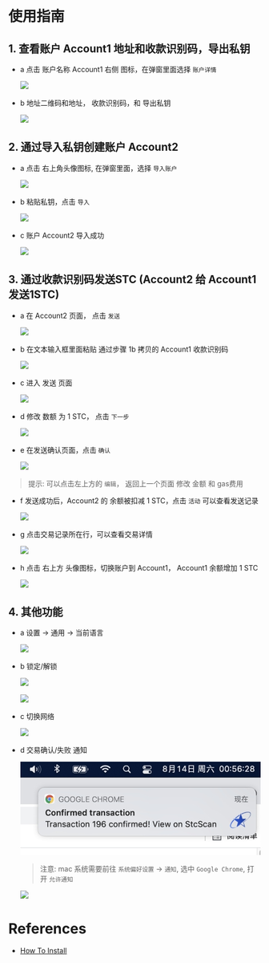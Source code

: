 # 使用指南

## 1. 查看账户 Account1 地址和收款识别码，导出私钥
- a 点击 账户名称 Account1 右侧 图标，在弹窗里面选择 `账户详情`
    
    ![](./images/16.jpg)


- b 地址二维码和地址， 收款识别码，和 导出私钥
    
    ![](./images/17.jpg)

## 2. 通过导入私钥创建账户 Account2
- a 点击 右上角头像图标, 在弹窗里面，选择 `导入账户`

    ![](./images/13.jpg)

- b 粘贴私钥，点击 `导入`

    ![](./images/14.jpg)

- c 账户 Account2 导入成功

    ![](./images/15.jpg)

## 3. 通过收款识别码发送STC (Account2 给 Account1 发送1STC)

- a 在 Account2  页面， 点击 `发送`

    ![](./images/18.jpg)

- b 在文本输入框里面粘贴 通过步骤 1b 拷贝的 Account1 收款识别码

    ![](./images/19.jpg)

- c 进入 发送 页面

    ![](./images/20.jpg)

- d 修改 数额 为 1 STC， 点击 `下一步`

    ![](./images/21.jpg)

- e 在发送确认页面，点击 `确认`

    ![](./images/22.jpg)

> 提示: 可以点击左上方的 `编辑`， 返回上一个页面 修改 金额 和 gas费用

- f 发送成功后，Account2 的 余额被扣减 1 STC，点击 `活动` 可以查看发送记录

    ![](./images/23.jpg)

- g 点击交易记录所在行，可以查看交易详情

    ![](./images/24.jpg)

- h 点击 右上方 头像图标，切换账户到 Account1， Account1 余额增加 1 STC

    ![](./images/25.jpg)


## 4. 其他功能
- a  设置 -> 通用 -> 当前语言

    ![](./images/27.jpg)

- b 锁定/解锁

    ![](./images/28.jpg)

    ![](./images/29.jpg)

- c 切换网络

    ![](./images/30.jpg)

- d 交易确认/失败 通知

    ![](./images/31.jpg)

    > 注意: mac 系统需要前往 `系统偏好设置` -> `通知`, 
    >      选中 `Google Chrome`, 打开 `允许通知`
    
    ![](./images/32.jpg)

# References

- [How To Install](./how-to-install.md)